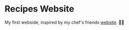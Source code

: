 # Recipes Website

My first webside, inspired by my chef's friends [website](https://www.motioncooking.com/). :man_cook:
